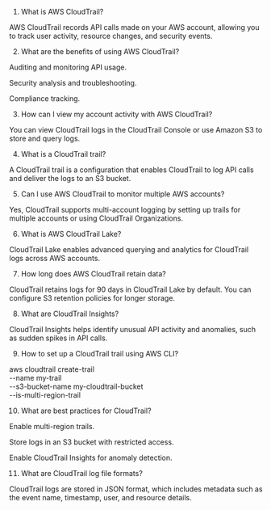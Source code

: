 1. What is AWS CloudTrail?

AWS CloudTrail records API calls made on your AWS account, allowing you to track user activity, resource changes, and security events.

2. What are the benefits of using AWS CloudTrail?

Auditing and monitoring API usage.

Security analysis and troubleshooting.

Compliance tracking.

3. How can I view my account activity with AWS CloudTrail?

You can view CloudTrail logs in the CloudTrail Console or use Amazon S3 to store and query logs.

4. What is a CloudTrail trail?

A CloudTrail trail is a configuration that enables CloudTrail to log API calls and deliver the logs to an S3 bucket.

5. Can I use AWS CloudTrail to monitor multiple AWS accounts?

Yes, CloudTrail supports multi-account logging by setting up trails for multiple accounts or using CloudTrail Organizations.

6. What is AWS CloudTrail Lake?

CloudTrail Lake enables advanced querying and analytics for CloudTrail logs across AWS accounts.

7. How long does AWS CloudTrail retain data?

CloudTrail retains logs for 90 days in CloudTrail Lake by default. You can configure S3 retention policies for longer storage.

8. What are CloudTrail Insights?

CloudTrail Insights helps identify unusual API activity and anomalies, such as sudden spikes in API calls.

9. How to set up a CloudTrail trail using AWS CLI?

aws cloudtrail create-trail \
    --name my-trail \
    --s3-bucket-name my-cloudtrail-bucket \
    --is-multi-region-trail

10. What are best practices for CloudTrail?

Enable multi-region trails.

Store logs in an S3 bucket with restricted access.

Enable CloudTrail Insights for anomaly detection.

11. What are CloudTrail log file formats?

CloudTrail logs are stored in JSON format, which includes metadata such as the event name, timestamp, user, and resource details.